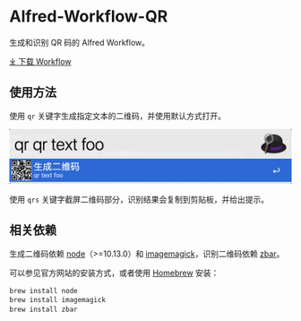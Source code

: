 # Alfred-Workflow-QR

生成和识别 QR 码的 Alfred Workflow。

[⤓ 下载 Workflow](https://github.com/CYJB/Alfred-Workflow-QR/releases/latest/download/qr.alfredworkflow)

## 使用方法

使用 `qr` 关键字生成指定文本的二维码，并使用默认方式打开。

![Alfred workflow qr](images/qr.png)

使用 `qrs` 关键字截屏二维码部分，识别结果会复制到剪贴板，并给出提示。

## 相关依赖

生成二维码依赖 [node](https://nodejs.org/)（>=10.13.0）和 [imagemagick](https://www.imagemagick.org/)，识别二维码依赖 [zbar](https://zbar.sourceforge.net/)。

可以参见官方网站的安装方式，或者使用 [Homebrew](https://brew.sh/) 安装：

```bash
brew install node
brew install imagemagick
brew install zbar
```
